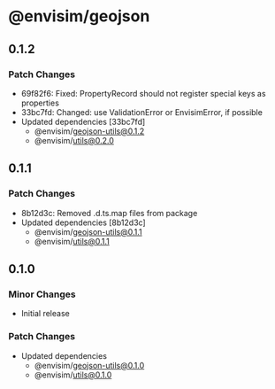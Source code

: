 # @envisim/geojson

## 0.1.2

### Patch Changes

- 69f82f6: Fixed: PropertyRecord should not register special keys as properties
- 33bc7fd: Changed: use ValidationError or EnvisimError, if possible
- Updated dependencies [33bc7fd]
  - @envisim/geojson-utils@0.1.2
  - @envisim/utils@0.2.0

## 0.1.1

### Patch Changes

- 8b12d3c: Removed .d.ts.map files from package
- Updated dependencies [8b12d3c]
  - @envisim/geojson-utils@0.1.1
  - @envisim/utils@0.1.1

## 0.1.0

### Minor Changes

- Initial release

### Patch Changes

- Updated dependencies
  - @envisim/geojson-utils@0.1.0
  - @envisim/utils@0.1.0
